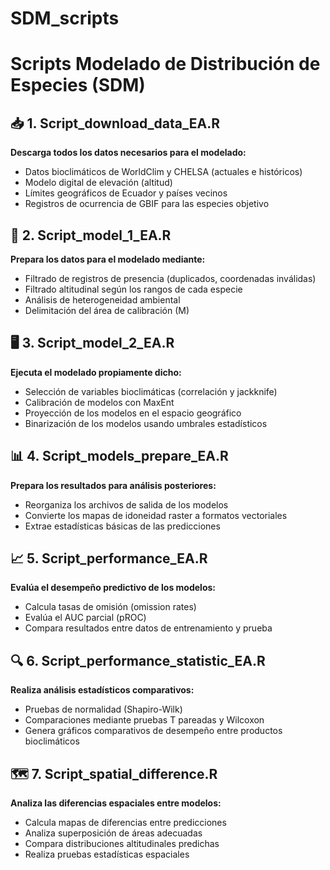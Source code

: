 # SDM_scripts

# Scripts Modelado de Distribución de Especies (SDM)

## 📥 1. Script_download_data_EA.R  
**Descarga todos los datos necesarios para el modelado:**  
- Datos bioclimáticos de WorldClim y CHELSA (actuales e históricos)  
- Modelo digital de elevación (altitud)  
- Límites geográficos de Ecuador y países vecinos  
- Registros de ocurrencia de GBIF para las especies objetivo  

## 🧹 2. Script_model_1_EA.R  
**Prepara los datos para el modelado mediante:**  
- Filtrado de registros de presencia (duplicados, coordenadas inválidas)  
- Filtrado altitudinal según los rangos de cada especie  
- Análisis de heterogeneidad ambiental  
- Delimitación del área de calibración (M)  

## 🖥️ 3. Script_model_2_EA.R  
**Ejecuta el modelado propiamente dicho:**  
- Selección de variables bioclimáticas (correlación y jackknife)  
- Calibración de modelos con MaxEnt  
- Proyección de los modelos en el espacio geográfico  
- Binarización de los modelos usando umbrales estadísticos  

## 📊 4. Script_models_prepare_EA.R  
**Prepara los resultados para análisis posteriores:**  
- Reorganiza los archivos de salida de los modelos  
- Convierte los mapas de idoneidad raster a formatos vectoriales  
- Extrae estadísticas básicas de las predicciones  

## 📈 5. Script_performance_EA.R  
**Evalúa el desempeño predictivo de los modelos:**  
- Calcula tasas de omisión (omission rates)  
- Evalúa el AUC parcial (pROC)  
- Compara resultados entre datos de entrenamiento y prueba  

## 🔍 6. Script_performance_statistic_EA.R  
**Realiza análisis estadísticos comparativos:**  
- Pruebas de normalidad (Shapiro-Wilk)  
- Comparaciones mediante pruebas T pareadas y Wilcoxon  
- Genera gráficos comparativos de desempeño entre productos bioclimáticos  

## 🗺️ 7. Script_spatial_difference.R  
**Analiza las diferencias espaciales entre modelos:**  
- Calcula mapas de diferencias entre predicciones  
- Analiza superposición de áreas adecuadas  
- Compara distribuciones altitudinales predichas  
- Realiza pruebas estadísticas espaciales  
